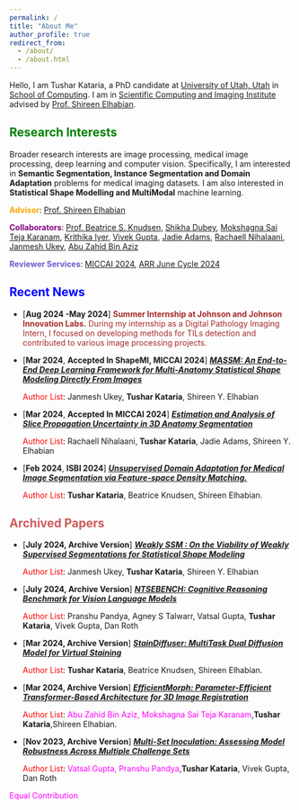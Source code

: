 ```yaml
---
permalink: /
title: "About Me"
author_profile: true
redirect_from: 
  - /about/
  - /about.html
---
```



Hello, I am Tushar Kataria, a PhD candidate at [University of Utah, Utah](https://www.utah.edu/) in [School of Computing](https://www.cs.utah.edu/). I am in [Scientific Computing and Imaging Institute](https://www.sci.utah.edu/) advised by [Prof. Shireen Elhabian](https://www.sci.utah.edu/~shireen/).

<span style="color:green;">Research Interests</span>
------
Broader research interests are image processing, medical image processing, deep learning and computer vision. Specifically, I am interested in **Semantic Segmentation, Instance Segmentation and Domain Adaptation** problems for medical imaging datasets. I am also interested in **Statistical Shape Modelling and MultiModal** machine learning.

<span style="color:orange;">**Advisor**</span>: [Prof. Shireen Elhabian](https://www.sci.utah.edu/~shireen/)

<span style="color:purple;">**Collaborators**</span>: [Prof. Beatrice S. Knudsen](https://healthcare.utah.edu/fad/mddetail.php?physicianID=u6028236#tabAcademic), [Shikha Dubey](https://sites.google.com/view/shikha-dubey/), [Mokshagna Sai Teja Karanam](https://www.linkedin.com/in/mokshagna-sai-teja-karanam-372022169/), [Krithika Iyer](https://www.linkedin.com/in/iyerkrithika21/), [Vivek Gupta](https://vgupta123.github.io/), [Jadie Adams](http://www.sci.utah.edu/~jadie/), [Rachaell Nihalaani](https://www.linkedin.com/in/rachaell-nihalaani/), [Janmesh Ukey](https://www.linkedin.com/in/janmesh-ukey/), [Abu Zahid Bin Aziz](https://www.researchgate.net/profile/Abu-Zahid-Bin-Aziz) 

<span style="color:SlateBlue;">**Reviewer Services**</span>: [MICCAI 2024](https://conferences.miccai.org/2024/en/), [ARR June Cycle 2024](https://openreview.net/group?id=aclweb.org/ACL/ARR/2024/June)

<span style="color:blue;">Recent News</span>
------

- [**Aug 2024 -May 2024**] <span style="color:brown;"> **Summer Internship at Johnson and Johnson Innovation Labs.** During my internship as a Digital Pathology Imaging Intern, I focused on developing methods for TILs detection and contributed to various image processing projects. </span>

- [**Mar 2024**, **Accepted In ShapeMI, MICCAI 2024**] [***MASSM: An End-to-End Deep Learning Framework for Multi-Anatomy Statistical Shape Modeling Directly From Images***](https://arxiv.org/abs/2403.11008) 
	
	<span style="color:red;">Author List</span>: Janmesh Ukey, **Tushar Kataria**, Shireen Y. Elhabian

- [**Mar 2024**, **Accepted In MICCAI 2024**] [***Estimation and Analysis of Slice Propagation Uncertainty in 3D Anatomy Segmentation***](https://arxiv.org/abs/2403.12290)

	<span style="color:red;">Author List</span>: Rachaell Nihalaani, **Tushar Kataria**, Jadie Adams, Shireen Y. Elhabian

- [**Feb 2024**, **ISBI 2024**] [***Unsupervised Domain Adaptation for Medical Image Segmentation via Feature-space Density Matching.***](https://ieeexplore.ieee.org/abstract/document/10635646)

	<span style="color:red;">Author List</span>: **Tushar Kataria**, Beatrice Knudsen, Shireen  Elhabian.

<span style="color:IndianRed;">Archived Papers</span>
------

- [**July 2024, Archive Version**] [***Weakly SSM : On the Viability of Weakly Supervised Segmentations for Statistical Shape Modeling***](https://arxiv.org/abs/2407.15260)

	<span style="color:red;">Author List</span>: Janmesh Ukey, **Tushar Kataria**, Shireen Y. Elhabian

- [**July 2024, Archive Version**] [***NTSEBENCH: Cognitive Reasoning Benchmark for Vision Language Models***](https://arxiv.org/abs/2407.10380)

	<span style="color:red;">Author List</span>: Pranshu Pandya, Agney S Talwarr, Vatsal Gupta, **Tushar Kataria**, Vivek Gupta, Dan Roth

- [**Mar 2024, Archive Version**] [***StainDiffuser: MultiTask Dual Diffusion Model for Virtual Staining***](https://arxiv.org/abs/2403.11340)

	<span style="color:red;">Author List</span>: **Tushar Kataria**, Beatrice Knudsen, Shireen  Elhabian.

- [**Mar 2024, Archive Version**] [***EfficientMorph: Parameter-Efficient Transformer-Based Architecture for 3D Image Registration***](https://arxiv.org/abs/2403.11026)

	<span style="color:red;">Author List</span>: <span style="color:magenta;">Abu Zahid Bin Aziz, Mokshagna Sai Teja Karanam</span>,**Tushar Kataria**,Shireen  Elhabian.

- [**Nov 2023, Archive Version**] [***Multi-Set Inoculation: Assessing Model Robustness Across Multiple Challenge Sets***](https://arxiv.org/abs/2311.08662)

	<span style="color:red;">Author List</span>: <span style="color:magenta;">Vatsal Gupta, Pranshu Pandya</span>,**Tushar Kataria**, Vivek Gupta, Dan Roth


<span style="color:magenta;">Equal Contribution</span>

